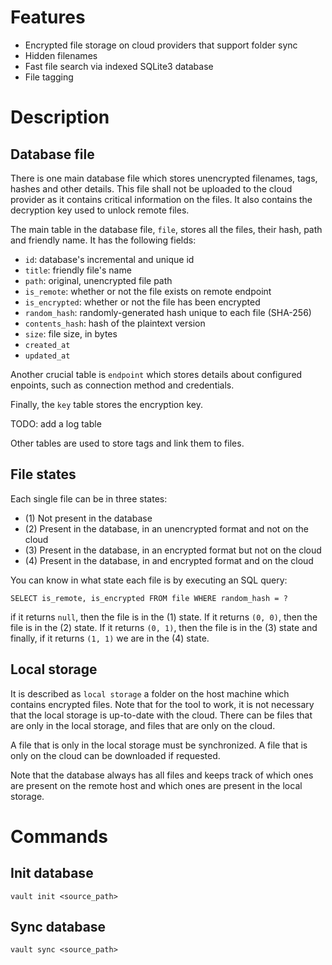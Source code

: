 # Features

- Encrypted file storage on cloud providers that support folder sync
- Hidden filenames
- Fast file search via indexed SQLite3 database
- File tagging

# Description

## Database file

There is one main database file which stores unencrypted filenames, tags, hashes and other details. This file shall not be uploaded to the cloud provider as it contains critical information on the files. It also contains the decryption key used to unlock remote files.

The main table in the database file, `file`, stores all the files, their hash, path and friendly name.
It has the following fields:
- `id`: database's incremental and unique id
- `title`: friendly file's name
- `path`: original, unencrypted file path
- `is_remote`: whether or not the file exists on remote endpoint
- `is_encrypted`: whether or not the file has been encrypted
- `random_hash`: randomly-generated hash unique to each file (SHA-256)
- `contents_hash`: hash of the plaintext version
- `size`: file size, in bytes
- `created_at`
- `updated_at`

Another crucial table is `endpoint` which stores details about configured enpoints, such as connection method and credentials.

Finally, the `key` table stores the encryption key.

TODO: add a log table

Other tables are used to store tags and link them to files.

## File states

Each single file can be in three states:
- (1) Not present in the database
- (2) Present in the database, in an unencrypted format and not on the cloud
- (3) Present in the database, in an encrypted format but not on the cloud
- (4) Present in the database, in and encrypted format and on the cloud

You can know in what state each file is by executing an SQL query:

`SELECT is_remote, is_encrypted FROM file WHERE random_hash = ?`

if it returns `null`, then the file is in the (1) state. If it returns `(0, 0)`, then the file is in the (2) state. If it returns `(0, 1)`, then the file is in the (3) state and finally, if it returns `(1, 1)` we are in the (4) state.

## Local storage

It is described as `local storage` a folder on the host machine which contains encrypted files. Note that for the tool to work, it is not necessary that the local storage is up-to-date with the cloud. There can be files that are only in the local storage, and files that are only on the cloud. 

A file that is only in the local storage must be synchronized.
A file that is only on the cloud can be downloaded if requested.

Note that the database always has all files and keeps track of which ones are present on the remote host and which ones are present in the local storage.

# Commands

## Init database

`vault init <source_path>`

## Sync database

`vault sync <source_path>`
